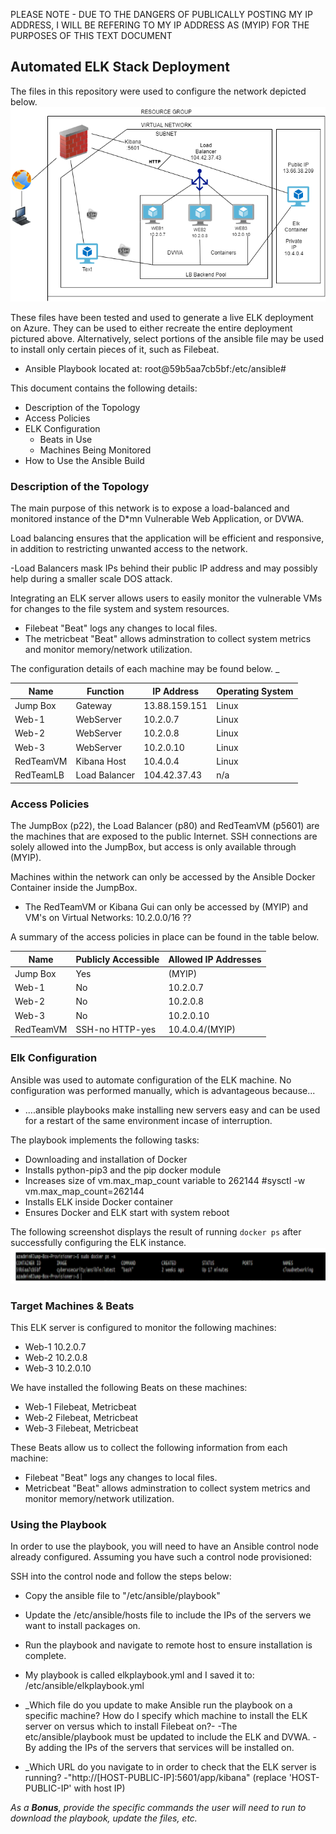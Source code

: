 PLEASE NOTE - DUE TO THE DANGERS OF PUBLICALLY POSTING MY IP ADDRESS, I WILL BE REFERING TO MY IP ADDRESS AS (MYIP) FOR THE PURPOSES OF THIS TEXT DOCUMENT  

## Automated ELK Stack Deployment

The files in this repository were used to configure the network depicted below.
![](images/Elk-Diagram.png)  

These files have been tested and used to generate a live ELK deployment on Azure. They can be used to either recreate the entire deployment pictured above. Alternatively, select portions of the ansible file may be used to install only certain pieces of it, such as Filebeat.

  - Ansible Playbook located at: root@59b5aa7cb5bf:/etc/ansible# 

This document contains the following details:
- Description of the Topology
- Access Policies
- ELK Configuration
  - Beats in Use
  - Machines Being Monitored
- How to Use the Ansible Build


### Description of the Topology

The main purpose of this network is to expose a load-balanced and monitored instance of the D*mn Vulnerable Web Application, or DVWA.

Load balancing ensures that the application will be efficient and responsive, in addition to restricting unwanted access to the network. 

-Load Balancers mask IPs behind their public IP address and may possibly help during a smaller scale DOS attack.  

Integrating an ELK server allows users to easily monitor the vulnerable VMs for changes to the file system and system resources.
- Filebeat "Beat" logs any changes to local files. 
- The metricbeat "Beat" allows adminstration to collect system metrics and monitor memory/network utilization.

The configuration details of each machine may be found below.
_

| Name      | Function     | IP Address   | Operating System |
|-----------|--------------|--------------|------------------|
| Jump Box  | Gateway      | 13.88.159.151| Linux            |
| Web-1     | WebServer    | 10.2.0.7     | Linux            |
| Web-2     | WebServer    | 10.2.0.8     | Linux            |
| Web-3     | WebServer    | 10.2.0.10    | Linux            |
| RedTeamVM | Kibana Host  | 10.4.0.4     | Linux            |
| RedTeamLB | Load Balancer| 104.42.37.43 | n/a              |

### Access Policies

The JumpBox (p22), the Load Balancer (p80) and RedTeamVM (p5601) are the machines that are exposed to the public Internet.
SSH connections are solely allowed into the JumpBox, but access is only available through (MYIP).

Machines within the network can only be accessed by the Ansible Docker Container inside the JumpBox.
- The RedTeamVM or Kibana Gui can only be accessed by (MYIP) and VM's on Virtual Networks: 10.2.0.0/16 ??

A summary of the access policies in place can be found in the table below.

| Name     | Publicly Accessible | Allowed IP Addresses |
|----------|---------------------|----------------------|
| Jump Box | Yes                 | (MYIP)               |
| Web-1    | No                  | 10.2.0.7             |
| Web-2    | No                  | 10.2.0.8             |
| Web-3    | No                  | 10.2.0.10            |
| RedTeamVM| SSH-no  HTTP-yes    | 10.4.0.4/(MYIP)      |

### Elk Configuration

Ansible was used to automate configuration of the ELK machine. No configuration was performed manually, which is advantageous because...
- ....ansible playbooks make installing new servers easy and can be used for a restart of the same environment incase of interruption.

The playbook implements the following tasks:
- Downloading and installation of Docker
- Installs python-pip3 and the pip docker module
- Increases size of vm.max_map_count variable to 262144 #sysctl -w vm.max_map_count=262144
- Installs ELK inside Docker container
- Ensures Docker and ELK start with system reboot

The following screenshot displays the result of running `docker ps` after successfully configuring the ELK instance.
 ![](images/ps_screenshot.png)

### Target Machines & Beats
This ELK server is configured to monitor the following machines:
- Web-1 10.2.0.7
- Web-2 10.2.0.8
- Web-3 10.2.0.10

We have installed the following Beats on these machines:
- Web-1 Filebeat, Metricbeat
- Web-2 Filebeat, Metricbeat
- Web-3 Filebeat, Metricbeat

These Beats allow us to collect the following information from each machine:
- Filebeat "Beat" logs any changes to local files.
- Metricbeat "Beat" allows adminstration to collect system metrics and monitor memory/network utilization.

### Using the Playbook
In order to use the playbook, you will need to have an Ansible control node already configured. Assuming you have such a control node provisioned: 

SSH into the control node and follow the steps below:
- Copy the ansible file to "/etc/ansible/playbook"
- Update the /etc/ansible/hosts file to include the IPs of the servers we want to install packages on.
- Run the playbook and navigate to remote host to ensure installation is complete.

- My playbook is called elkplaybook.yml and I saved it to: /etc/ansible/elkplaybook.yml 
- _Which file do you update to make Ansible run the playbook on a specific machine? How do I specify which machine to install the ELK server on versus which to install Filebeat on?-
    -The etc/ansible/playbook must be updated to include the ELK and DVWA.
    -By adding the IPs of the servers that services will be installed on.
- _Which URL do you navigate to in order to check that the ELK server is running?
    -"http://[HOST-PUBLIC-IP]:5601/app/kibana"  (replace 'HOST-PUBLIC-IP' with host IP) 

_As a **Bonus**, provide the specific commands the user will need to run to download the playbook, update the files, etc._
